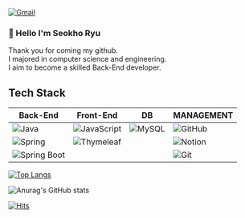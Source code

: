[![Gmail](https://img.shields.io/badge/Gmail-D14836?style=for-the-badge&logo=gmail&logoColor=white)](mailto:thetein@gmail.com)

### 👋 Hello I'm Seokho Ryu 

Thank you for coming my github.   
I majored in computer science and engineering.   
I aim to become a skilled Back-End developer.

## Tech Stack

| Back-End | Front-End | DB | MANAGEMENT |
|----------|-----------|-------|------------|
| ![Java](https://img.shields.io/badge/Java-ED8B00?style=for-the-badge&logo=openjdk&logoColor=white) | ![JavaScript](https://img.shields.io/badge/JavaScript-F7DF1E?style=for-the-badge&logo=javascript&logoColor=black) | ![MySQL](https://img.shields.io/badge/MySQL-4479A1?style=for-the-badge&logo=mysql&logoColor=white) | ![GitHub](https://img.shields.io/badge/GitHub-181717?style=for-the-badge&logo=github&logoColor=white) |
| ![Spring](https://img.shields.io/badge/Spring-6DB33F?style=for-the-badge&logo=spring&logoColor=white) | ![Thymeleaf](https://img.shields.io/badge/Thymeleaf-005F0F?style=for-the-badge&logo=thymeleaf&logoColor=white) | | ![Notion](https://img.shields.io/badge/Notion-000000?style=for-the-badge&logo=notion&logoColor=white) |
| ![Spring Boot](https://img.shields.io/badge/Spring_Boot-6DB33F?style=for-the-badge&logo=spring-boot&logoColor=white) | | | ![Git](https://img.shields.io/badge/Git-F05032?style=for-the-badge&logo=git&logoColor=white) |

[![Top Langs](https://github-readme-stats.vercel.app/api/top-langs/?username=Leoryu90)](https://github.com/anuraghazra/github-readme-stats)

![Anurag's GitHub stats](https://github-readme-stats.vercel.app/api?username=Leoryu90&show_icons=true&theme=default)

[![Hits](https://hits.seeyoufarm.com/api/count/incr/badge.svg?url=https%3A%2F%2Fgithub.com%2FLeoryu90&count_bg=%2372C83D&title_bg=%23555555&icon=github.svg&icon_color=%23E7E7E7&title=GitHub&edge_flat=false)](https://hits.seeyoufarm.com)


<!--
**Leoryu90/Leoryu90** is a ✨ _special_ ✨ repository because its `README.md` (this file) appears on your GitHub profile.

Here are some ideas to get you started:

- 🔭 I’m currently working on ...
- 🌱 I’m currently learning ...
- 👯 I’m looking to collaborate on ...
- 🤔 I’m looking for help with ...
- 💬 Ask me about ...
- 📫 How to reach me: ...
- 😄 Pronouns: ...
- ⚡ Fun fact: ...
-->
